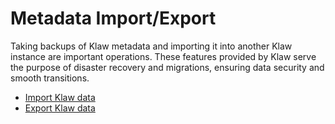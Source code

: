 # Metadata Import/Export

Taking backups of Klaw metadata and importing it into another Klaw
instance are important operations. These features provided by Klaw serve
the purpose of disaster recovery and migrations, ensuring data security
and smooth transitions.

- [Import Klaw data](importdata.md)
- [Export Klaw data](exportdata.md)
